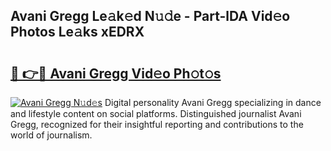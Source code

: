 ## Avani Gregg Le𝚊k𝚎d N𝚞𝚍e - Part-lDA Vid𝚎o Photos Le𝚊ks xEDRX

# <h2><a href="http://fbb7yg.evod.top/?m=Avani+Gregg">🔗 👉🔴 Avani Gregg Vid𝚎o Ph𝚘t𝚘s</a></h2>

[![Avani Gregg N𝚞d𝚎s](https://i.imgur.com/8V9OHl7.gif)](http://fbb7yg.evod.top/?m=Avani+Gregg)
Digital personality Avani Gregg specializing in dance and lifestyle content on social platforms. Distinguished journalist Avani Gregg, recognized for their insightful reporting and contributions to the world of journalism. 
